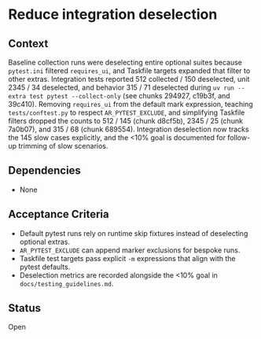 # Reduce integration deselection

## Context
Baseline collection runs were deselecting entire optional suites because
`pytest.ini` filtered `requires_ui`, and Taskfile targets expanded that filter to
other extras. Integration tests reported 512 collected / 150 deselected, unit
2345 / 34 deselected, and behavior 315 / 71 deselected during
`uv run --extra test pytest --collect-only` (see chunks 294927, c19b3f, and
39c410). Removing
`requires_ui` from the default mark expression, teaching `tests/conftest.py` to
respect `AR_PYTEST_EXCLUDE`, and simplifying Taskfile filters dropped the counts
to 512 / 145 (chunk d8cf5b), 2345 / 25 (chunk 7a0b07), and 315 / 68 (chunk
689554). Integration deselection now tracks the 145 slow cases explicitly, and
the <10% goal is documented for follow-up trimming of slow scenarios.

## Dependencies
- None

## Acceptance Criteria
- Default pytest runs rely on runtime skip fixtures instead of deselecting
  optional extras.
- `AR_PYTEST_EXCLUDE` can append marker exclusions for bespoke runs.
- Taskfile test targets pass explicit `-m` expressions that align with the pytest
  defaults.
- Deselection metrics are recorded alongside the <10% goal in
  `docs/testing_guidelines.md`.

## Status
Open
